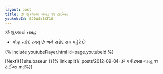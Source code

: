 ```yaml
---
layout: post
title: ૐ શુક્લાયાં નમહ ૧૧ ટાઈમ્સ
youtubeId: 820W8o3CT18
---
```

 
 
 ૐ શુક્લાયાં નમહ  
 
 -  કોણ સફેદ રંગનું છે અને સફેદ રાખ પહેરે છે 
 
  
 
  
 
 
 
 
 
 


{% include youtubePlayer.html id=page.youtubeId %}
 
[Next]({{ site.baseurl }}{% link  split1/_posts/2012-09-04-ૐ કપીછાયા નમહ ૧૧ ટાઈમ્સ.md%})
 

